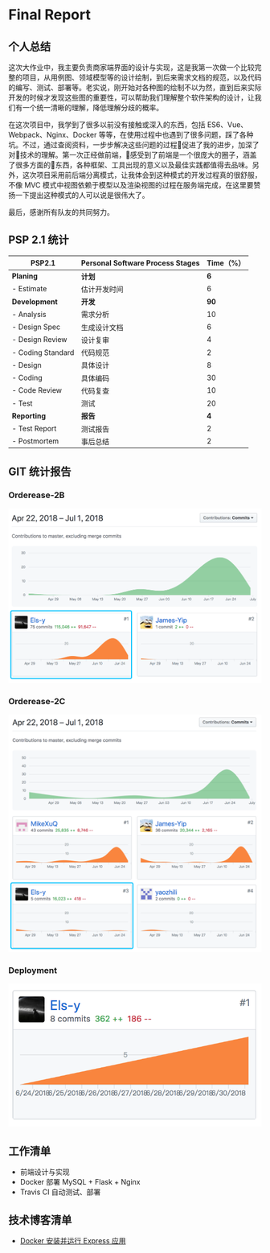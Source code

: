 # Final Report

## 个人总结

这次大作业中，我主要负责商家端界面的设计与实现，这是我第一次做一个比较完整的项目，从用例图、领域模型等的设计绘制，到后来需求文档的规范，以及代码的编写、测试、部署等。老实说，刚开始对各种图的绘制不以为然，直到后来实际开发的时候才发现这些图的重要性，可以帮助我们理解整个软件架构的设计，让我们有一个统一清晰的理解，降低理解分歧的概率。

在这次项目中，我学到了很多以前没有接触或深入的东西，包括 ES6、Vue、Webpack、Nginx、Docker 等等，在使用过程中也遇到了很多问题，踩了各种坑。不过，通过查阅资料，一步步解决这些问题的过程促进了我的进步，加深了对技术的理解。第一次正经做前端，感受到了前端是一个很庞大的圈子，涵盖了很多方面的东西，各种框架、工具出现的意义以及最佳实践都值得去品味。另外，这次项目采用前后端分离模式，让我体会到这种模式的开发过程真的很舒服，不像 MVC 模式中视图依赖于模型以及渲染视图的过程在服务端完成，在这里要赞扬一下提出这种模式的人可以说是很伟大了。

最后，感谢所有队友的共同努力。

## PSP 2.1 统计

| PSP2.1 | Personal Software Process Stages | Time（%） |
| ------------ | ------------- | ------------- |
| **Planing**  | **计划**  | **6** |
| - Estimate |  估计开发时间  | 6 |
| **Development** |  **开发**  | **90** |
| - Analysis |  需求分析  | 10 |
| - Design Spec |  生成设计文档  | 6 |
| - Design Review |  设计复审  | 4 |
| - Coding Standard |  代码规范  | 2 |
| - Design |  具体设计  | 8 |
| - Coding |  具体编码  | 30 |
| - Code Review |  代码复查  | 10 |
| - Test |  测试  | 20 |
| **Reporting** |  **报告**  | **4** |
| - Test Report |  测试报告  | 2 |
| - Postmortem |  事后总结  | 2 |

## GIT 统计报告

### Orderease-2B

![git_2b](../assets/15331373_git_2b.png)

### Orderease-2C

![git_2c](../assets/15331373_git_2c.png)

### Deployment

![git_deploy](../assets/15331373_git_deploy.png)

## 工作清单

* 前端设计与实现
* Docker 部署 MySQL + Flask + Nginx
* Travis CI 自动测试、部署

## 技术博客清单

* [Docker 安装并运行 Express 应用](http://www.elsye.cn/docker/docker-install-express/)

